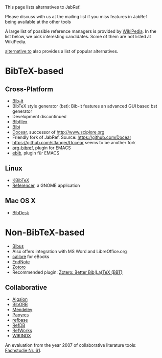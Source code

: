 This page lists alternatives to JabRef.

Please discuss with us at the mailing list if you miss features in JabRef being available at the other tools

A large list of possible reference managers is provided by [WikiPedia](https://en.wikipedia.org/wiki/Comparison_of_reference_management_software). 
In the list below, we pick interesting candidates. 
Some of them are not listed at WikiPedia.

[alternative.to](http://alternativeto.net/software/jabref/) also provides a list of popular alternatives.

# BibTeX-based

## Cross-Platform

* [Bib-it](http://bib-it.sourceforge.net/index.php)
 * BibTeX style generator (bst): Bib-it features an advanced GUI based bst generator
 * Development discontinued
* [Bibfilex](https://sites.google.com/site/bibfilex/)
* [Bibi](http://bibi.sourceforge.net/)
* [Docear](http://www.docear.org/), successor of http://www.sciplore.org
 * Friendly fork of JabRef. Source: https://github.com/Docear
 * https://github.com/stlanger/Docear seems to be another fork
* [org-bibref](https://gitorious.org/org-bibref), plugin for EMACS
* [ebib](https://github.com/joostkremers/ebib), plugin für EMACS

## Linux
* [KBibTeX](http://home.gna.org/kbibtex/)
* [Referencer](https://launchpad.net/referencer), a GNOME application

## Mac OS X
* [BibDesk](http://bibdesk.sourceforge.net/)

# Non-BibTeX-based

* [Bibus](http://bibus-biblio.sourceforge.net/)
 * Also offers integration with MS Word and LibreOffice.org
* [calibre](http://calibre-ebook.com/) for eBooks
* [EndNote](http://endnote.com/product-details/basic)
* [Zotoro](https://www.zotero.org/)
 * Recommended plugin: [Zotero: Better Bib(La)TeX (BBT)](https://github.com/ZotPlus/zotero-better-bibtex)

## Collaborative

* [Aigaion](https://sourceforge.net/projects/aigaion/)
* [BibORB](http://savannah.nongnu.org/projects/biborb/)
* [Mendeley](https://www.mendeley.com/)
* [Papyres](http://dl.acm.org/citation.cfm?id=1510120)
* [refbase](http://refbase.sourceforge.net)
* [RefDB](http://refdb.sourceforge.net/)
* [RefWorks](https://www.refworks.com/)
* [WIKINDX](http://wikindx.sourceforge.net/)

An evaluation from the year 2007 of collaborative literature tools: [Fachstudie Nr. 61](http://elib.uni-stuttgart.de/opus/volltexte/2007/3367/pdf/FACH_0061.pdf).